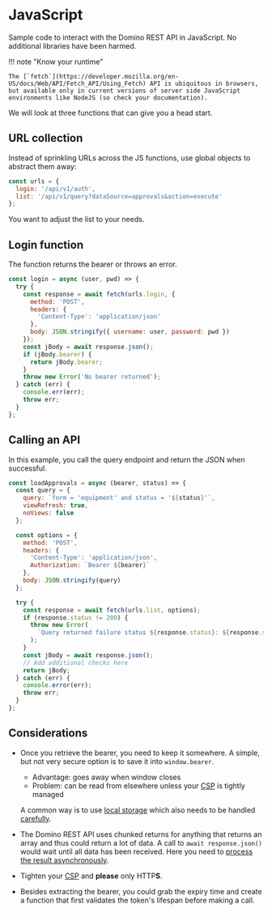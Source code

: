 # JavaScript

Sample code to interact with the Domino REST API in JavaScript. No additional libraries have been harmed.

!!! note "Know your runtime"

    The [`fetch`](https://developer.mozilla.org/en-US/docs/Web/API/Fetch_API/Using_Fetch) API is ubiquitous in browsers, but available only in current versions of server side JavaScript environments like NodeJS (so check your documentation).

We will look at three functions that can give you a head start.

## URL collection

Instead of sprinkling URLs across the JS functions, use global objects to abstract them away:

```js
const urls = {
  login: '/api/v1/auth',
  list: '/api/v1/query?dataSource=approvals&action=execute'
};
```

You want to adjust the list to your needs.

## Login function

The function returns the bearer or throws an error.

```js
const login = async (user, pwd) => {
  try {
    const response = await fetch(urls.login, {
      method: 'POST',
      headers: {
        'Content-Type': 'application/json'
      },
      body: JSON.stringify({ username: user, password: pwd })
    });
    const jBody = await response.json();
    if (jBody.bearer) {
      return jBody.bearer;
    }
    throw new Error('No bearer returned');
  } catch (err) {
    console.err(err);
    throw err;
  }
};
```

## Calling an API

In this example, you call the query endpoint and return the JSON when successful.

```js
const loadApprovals = async (bearer, status) => {
  const query = {
    query: `form = 'equipment' and status = '${status}'`,
    viewRefresh: true,
    noViews: false
  };

  const options = {
    method: 'POST',
    headers: {
      'Content-Type': 'application/json',
      Authorization: `Bearer ${bearer}`
    },
    body: JSON.stringify(query)
  };

  try {
    const response = await fetch(urls.list, options);
    if (response.status != 200) {
      throw new Error(
        `Query returned failure status ${response.status}: ${response.statusText}`
      );
    }
    const jBody = await response.json();
    // Add additional checks here
    return jBody;
  } catch (err) {
    console.error(err);
    throw err;
  }
};
```
## Considerations

- Once you retrieve the bearer, you need to keep it somewhere. A simple, but not very secure option is to save it into `window.bearer`. 
    - Advantage: goes away when window closes
    - Problem: can be read from elsewhere unless your [CSP](https://developer.mozilla.org/en-US/docs/Web/HTTP/CSP) is tightly managed
    
    A common way is to use [local storage](https://developer.mozilla.org/en-US/docs/Web/API/Window/localStorage) which also needs to be handled [carefully](https://auth0.com/docs/secure/security-guidance/data-security/token-storage).

- The Domino REST API uses chunked returns for anything that returns an array and thus could return a lot of data. A call to `await response.json()` would wait until all data has been received. Here you need to [process the result asynchronously](https://wissel.net/blog/2023/07/handle-http-chunked-responses.html).
- Tighten your [CSP](https://developer.mozilla.org/en-US/docs/Web/HTTP/CSP) and **please** only HTTP**S**.
- Besides extracting the bearer, you could grab the expiry time and create a function that first validates the token's lifespan before making a call.
